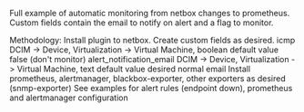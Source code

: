 Full example of automatic monitoring from netbox changes to prometheus. Custom fields contain the email to notify on alert and a flag to monitor.

Methodology:
  Install plugin to netbox.
  Create custom fields as desired.
    icmp  DCIM -> Device, Virtualization -> Virtual Machine, boolean default value false (don't monitor)
    alert_notification_email  DCIM -> Device, Virtualization -> Virtual Machine, text default value desired normal email
  Install prometheus, alertmanager, blackbox-exporter, other exporters as desired (snmp-exporter)
  See examples for alert rules (endpoint down), prometheus and alertmanager configuration
